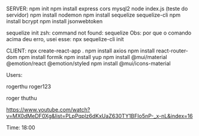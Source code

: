 SERVER:
npm init
npm install express cors mysql2
node index.js (teste do servidor)
npm install nodemon
npm install sequelize sequelize-cli
npm install bcrypt
npm install jsonwebtoken

sequelize init
zsh: command not found: sequelize
Obs: por que o comando acima deu erro, usei esse: npx sequelize-cli init

CLIENT:
npx create-react-app .
npm install axios
npm install react-router-dom
npm install formik 
npm install yup
npm install @mui/material @emotion/react @emotion/styled
npm install @mui/icons-material


Users:

rogerthu
roger123

roger
thuthu



https://www.youtube.com/watch?v=MX0dMeDF0Xg&list=PLpPqplz6dKxUaZ630TY1BFIo5nP-_x-nL&index=16

Time: 18:00

